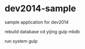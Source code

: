 dev2014-sample
==============

sample application for dev2014

rebuild database
cd yijing
gulp mkdb

run system
gulp
